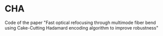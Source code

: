 # CHA
Code of the paper "Fast optical refocusing through multimode fiber bend using Cake-Cutting Hadamard encoding algorithm to improve robustness"
